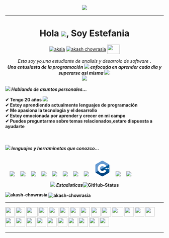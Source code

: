 <p align="center">
  <img src="https://i.pinimg.com/564x/1a/ea/5c/1aea5c2882eaac389e9166db13277b7b.jpg" height="250"/>
</p>
<hr>
<h1 align="center">Hola <img src="https://i.pinimg.com/originals/aa/cd/89/aacd892d867d543bc640c02c30ade2ed.gif" width="30px">, Soy Estefania </h1>
<p align="center">
<a href="https://instagram.com/estefania.gonzalez_98?utm_source=qr&igshid=MzNlNGNkZWQ4Mg==" target="blank"><img align="center" src="https://i.pinimg.com/564x/75/d3/8a/75d38aa1c72110c7df99586c18037d7c.jpg" alt="aksia" height="30" width="30" /></a>
<a href="https://www.facebook.com/stefania.gonzalez.9047506?mibextid=ZbWKwL" target="blank"><img align="center" src="https://cdn.jsdelivr.net/npm/simple-icons@3.0.1/icons/facebook.svg" alt="akash chowrasia" height="30" width="40" /></a>
 <a href = "mailto: chowrasia.estefanianietogonzalez338@gmail.com"><img align="center" src="https://simpleicons.org/icons/gmail.svg" height="30" width="40" /></a>
</p>
</p>



<p align="center">
  <em>
    Esta soy yo,una estudiante de analisis y desarrolo de software  <a href="https://www.acetamritsar.ac.in/"> <b></a>. <br>
    Una entusiasta de la programación <img src="https://i.pinimg.com/564x/a4/c5/2e/a4c52ee6369ea47ea3c16a0a0b235ab9.jpg" width="50px"><b> enfocada en aprender cada dia y superarse asi misma</b>&nbsp;<img src="https://i.pinimg.com/564x/4c/7d/f6/4c7df635fe902b32af7299e33d5ceb51.jpg" width="40px">&nbsp
  </em> 
  <br>
  <img src="https://media.giphy.com/media/VgCDAzcKvsR6OM0uWg/giphy.gif" width="50" /> 
</p>

<img src="https://media.giphy.com/media/ObNTw8Uzwy6KQ/giphy.gif" width="30px">&nbsp;***Hablando de asuntos personales...***

✔ Tengo 20 años <img src="https://i.pinimg.com/originals/36/73/3d/36733d81d5616c156f3065f8d53f08d0.gif" width="40px"> <br>
✔ Estoy aprendiendo actualmente lenguajes de programación <br>
✔ Me apasiona la tecnologia y el desarrollo <br>
✔ Estoy emocionada por aprender y crecer en mi campo <br>
✔ Puedes preguntarme sobre temas relacionados,estare dispuesta a ayudarte <br>
<br><br><br>
<img src="https://media.giphy.com/media/ObNTw8Uzwy6KQ/giphy.gif" width="30px">&nbsp;***lenguajes y herraminetas que conozco...***
<p align="left">
  <code>
  <img height="40" src="https://i.pinimg.com/564x/a3/e2/18/a3e21834809a55797f014498b8c345bf.jpg"> </code>
  <code> <img height="50" src="https://i.pinimg.com/564x/ca/e1/b4/cae1b4f6b223fe5a7bb712b680cffa67.jpg"> </code>
  <code> <img height="50" src="https://static.crozdesk.com/web_app_library/providers/logos/000/000/060/original/lucidchart-1559230989-logo.png?1559230989"> </code>
  <code> <img height="50" src="https://i.pinimg.com/564x/c5/f2/65/c5f26598d07ffab009009cc134a6a795.jpg"> </code>
  <code> <img height="70" src="https://i.pinimg.com/564x/85/44/da/8544dac44077c26e351801c7181a9e12.jpg"> </code>
  <code> <img height="50" src="https://i.pinimg.com/564x/6e/46/e7/6e46e7dbe2bb73dacc055e5dbd85c3ad.jpg"> </code>
  <code> <img height="50" src="https://i.pinimg.com/564x/de/6d/51/de6d51395aee9e6d67ed425ce6bfe683.jpg"> </code>
  <code> <img height="50" src="https://i.pinimg.com/564x/d7/b8/49/d7b849dc07ab8ac92a0c48d4b6844cf1.jpg"> </code>
  <code> <img height="50" src="https://raw.githubusercontent.com/devicons/devicon/master/icons/cplusplus/cplusplus-original.svg"> </code>
  <code> <img height="50" src="https://i.pinimg.com/564x/11/4f/8d/114f8d8334c4bd366712bc99e62a1fd2.jpg"> </code>
  <code> <img height="50" src="https://i.pinimg.com/564x/ed/66/63/ed666327dd3ce274d94f2b3547155891.jpg"> </code>


  
  <p align="center">
 <img src="https://i.pinimg.com/originals/57/61/5b/57615b8c0092a66c1d4058b1692955cc.gif" width="50px" />&nbsp;<i><b>Estadisticas</b></i><img src="https://i.pinimg.com/originals/57/61/5b/57615b8c0092a66c1d4058b1692955cc.gif" width="50px" alt="GitHub-Status"/></p>
<p><img align="left" src="https://github-readme-stats.vercel.app/api/top-langs?username=akash-chowrasia&show_icons=true&locale=en&layout=compact" alt="akash-chowrasia" /></p>

<p>&nbsp;<img align="center" src="https://github-readme-stats.vercel.app/api?username=akash-chowrasia&show_icons=true&locale=en" alt="akash-chowrasia" width="410" /></p>

<hr>
<div>
    <img src="https://cultofthepartyparrot.com/parrots/hd/githubparrot.gif" width="30" height="30"/>
    <img src="https://cultofthepartyparrot.com/flags/hd/indiaparrot.gif" width="30" height="30"/>
    <img src="https://cultofthepartyparrot.com/parrots/asyncparrot.gif" width="36" height="30"/>
    <img src="https://cultofthepartyparrot.com/parrots/exceptionallyfastparrot.gif" width="30" height="30"/>
    <img src="https://cultofthepartyparrot.com/parrots/hd/60fpsparrot.gif" width="30" height="30"/>
    <img src="https://cultofthepartyparrot.com/parrots/hd/jumpingparrot.gif" width="30" height="30"/>
    <img src="https://cultofthepartyparrot.com/parrots/hd/opensourceparrot.gif" width="30" height="30"/>
    <img src="https://cultofthepartyparrot.com/parrots/hd/dealwithitnowparrot.gif" width="30" height="30"/>
    <img src="https://cultofthepartyparrot.com/parrots/hd/hypnoparrotlight.gif" width="30" height="30"/>
    <img src="https://cultofthepartyparrot.com/parrots/databaseparrot.gif" width="30" height="30"/>
    <img src="https://cultofthepartyparrot.com/parrots/fixparrot.gif" width="36" height="30"/>
    <img src="https://cultofthepartyparrot.com/parrots/hd/laptop_parrot.gif" width="30" height="30"/>
    <img src="https://cultofthepartyparrot.com/parrots/hd/spinningparrot.gif" width="30" height="30"/>
    <img src="https://cultofthepartyparrot.com/parrots/hd/levitationparrot.gif" width="30" height="30"/>
    <img src="https://cultofthepartyparrot.com/parrots/hd/meldparrot.gif" width="30" height="30"/>
    <img src="https://cultofthepartyparrot.com/parrots/slomoparrot.gif" width="30" height="30"/>
    <img src="https://cultofthepartyparrot.com/parrots/hd/moonwalkingparrot.gif" width="30" height="30"/>
    <img src="https://cultofthepartyparrot.com/parrots/hd/stableparrot.gif" width="30" height="30"/>
    <img src="https://cultofthepartyparrot.com/parrots/hd/scienceparrot.gif" width="30" height="30"/>
    <img src="https://cultofthepartyparrot.com/parrots/hd/pirateparrot.gif" width="30" height="30"/>
    <img src="https://cultofthepartyparrot.com/parrots/hd/footballparrot.gif" width="30" height="30"/>
    <img src="https://cultofthepartyparrot.com/parrots/hd/illuminatiparrot.gif" width="30" height="30"/>
    <img src="https://cultofthepartyparrot.com/parrots/hd/hypnoparrotdark.gif" width="30" height="30"/>
    <img src="https://cultofthepartyparrot.com/parrots/hd/mustacheparrot.gif" width="30" height="30"/>
</div>

<hr>


